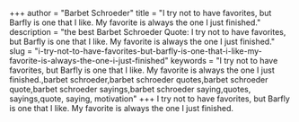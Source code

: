 +++
author = "Barbet Schroeder"
title = "I try not to have favorites, but Barfly is one that I like. My favorite is always the one I just finished."
description = "the best Barbet Schroeder Quote: I try not to have favorites, but Barfly is one that I like. My favorite is always the one I just finished."
slug = "i-try-not-to-have-favorites-but-barfly-is-one-that-i-like-my-favorite-is-always-the-one-i-just-finished"
keywords = "I try not to have favorites, but Barfly is one that I like. My favorite is always the one I just finished.,barbet schroeder,barbet schroeder quotes,barbet schroeder quote,barbet schroeder sayings,barbet schroeder saying,quotes, sayings,quote, saying, motivation"
+++
I try not to have favorites, but Barfly is one that I like. My favorite is always the one I just finished.
